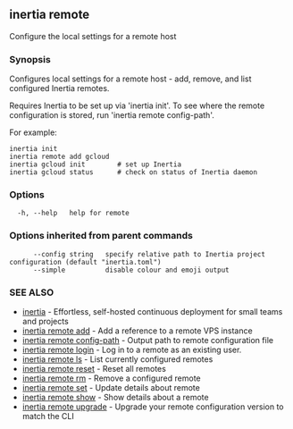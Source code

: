 ## inertia remote

Configure the local settings for a remote host

### Synopsis

Configures local settings for a remote host - add, remove, and list configured
Inertia remotes.

Requires Inertia to be set up via 'inertia init'. To see where the remote
configuration is stored, run 'inertia remote config-path'.

For example:

	inertia init
	inertia remote add gcloud
	inertia gcloud init        # set up Inertia
	inertia gcloud status      # check on status of Inertia daemon


### Options

```
  -h, --help   help for remote
```

### Options inherited from parent commands

```
      --config string   specify relative path to Inertia project configuration (default "inertia.toml")
      --simple          disable colour and emoji output
```

### SEE ALSO

* [inertia](inertia.md)	 - Effortless, self-hosted continuous deployment for small teams and projects
* [inertia remote add](inertia_remote_add.md)	 - Add a reference to a remote VPS instance
* [inertia remote config-path](inertia_remote_config-path.md)	 - Output path to remote configuration file
* [inertia remote login](inertia_remote_login.md)	 - Log in to a remote as an existing user.
* [inertia remote ls](inertia_remote_ls.md)	 - List currently configured remotes
* [inertia remote reset](inertia_remote_reset.md)	 - Reset all remotes
* [inertia remote rm](inertia_remote_rm.md)	 - Remove a configured remote
* [inertia remote set](inertia_remote_set.md)	 - Update details about remote
* [inertia remote show](inertia_remote_show.md)	 - Show details about a remote
* [inertia remote upgrade](inertia_remote_upgrade.md)	 - Upgrade your remote configuration version to match the CLI

